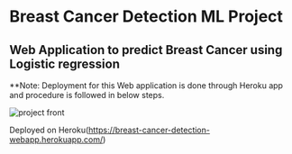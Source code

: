 # Breast Cancer Detection ML Project
## Web Application to predict Breast Cancer using Logistic regression
**Note: Deployment for this Web application is done through Heroku app and procedure is followed in below steps.

![project front](https://user-images.githubusercontent.com/28431152/196962909-90bac9b4-bec9-4e69-a754-335868fefd2b.JPG)

Deployed on Heroku(https://breast-cancer-detection-webapp.herokuapp.com/)


